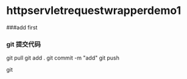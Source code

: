 # httpservletrequestwrapperdemo1
###add first

### git 提交代码

git pull
git add .
git commit -m "add"
git push


git 